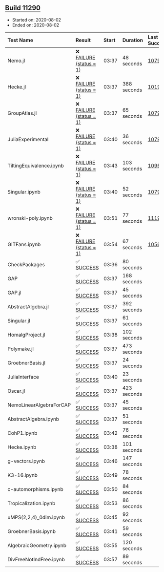 ## [Build 11290](https://oscarci.mathematik.uni-kl.de/job/oscar/11290/)

* Started on: 2020-08-02
* Ended on: 2020-08-02

| Test Name    | Result | Start | Duration | Last Success | First Failure |
|:-------------|:-------|:------|:---------|:-------------|:--------------|
| Nemo.jl | ❌ [FAILURE (status = 1)](https://oscarci.mathematik.uni-kl.de/job/oscar/11290/artifact/logs/build-11290/Nemo.jl.log) | 03:37 | 48 seconds | [10790](https://oscarci.mathematik.uni-kl.de/job/oscar/10790/) | [10791](https://oscarci.mathematik.uni-kl.de/job/oscar/10791/) |
| Hecke.jl | ❌ [FAILURE (status = 1)](https://oscarci.mathematik.uni-kl.de/job/oscar/11290/artifact/logs/build-11290/Hecke.jl.log) | 03:37 | 388 seconds | [10197](https://oscarci.mathematik.uni-kl.de/job/oscar/10197/) | [10198](https://oscarci.mathematik.uni-kl.de/job/oscar/10198/) |
| GroupAtlas.jl | ❌ [FAILURE (status = 1)](https://oscarci.mathematik.uni-kl.de/job/oscar/11290/artifact/logs/build-11290/GroupAtlas.jl.log) | 03:37 | 65 seconds | [10790](https://oscarci.mathematik.uni-kl.de/job/oscar/10790/) | [10791](https://oscarci.mathematik.uni-kl.de/job/oscar/10791/) |
| JuliaExperimental | ❌ [FAILURE (status = 1)](https://oscarci.mathematik.uni-kl.de/job/oscar/11290/artifact/logs/build-11290/JuliaExperimental.log) | 03:40 | 36 seconds | [10790](https://oscarci.mathematik.uni-kl.de/job/oscar/10790/) | [10791](https://oscarci.mathematik.uni-kl.de/job/oscar/10791/) |
| TiltingEquivalence.ipynb | ❌ [FAILURE (status = 1)](https://oscarci.mathematik.uni-kl.de/job/oscar/11290/artifact/logs/build-11290/TiltingEquivalence.ipynb.log) | 03:43 | 103 seconds | [10962](https://oscarci.mathematik.uni-kl.de/job/oscar/10962/) | [10963](https://oscarci.mathematik.uni-kl.de/job/oscar/10963/) |
| Singular.ipynb | ❌ [FAILURE (status = 1)](https://oscarci.mathematik.uni-kl.de/job/oscar/11290/artifact/logs/build-11290/Singular.ipynb.log) | 03:40 | 52 seconds | [10790](https://oscarci.mathematik.uni-kl.de/job/oscar/10790/) | [10791](https://oscarci.mathematik.uni-kl.de/job/oscar/10791/) |
| wronski-poly.ipynb | ❌ [FAILURE (status = 1)](https://oscarci.mathematik.uni-kl.de/job/oscar/11290/artifact/logs/build-11290/wronski-poly.ipynb.log) | 03:51 | 77 seconds | [11192](https://oscarci.mathematik.uni-kl.de/job/oscar/11192/) | [11193](https://oscarci.mathematik.uni-kl.de/job/oscar/11193/) |
| GITFans.ipynb | ❌ [FAILURE (status = 1)](https://oscarci.mathematik.uni-kl.de/job/oscar/11290/artifact/logs/build-11290/GITFans.ipynb.log) | 03:54 | 67 seconds | [10566](https://oscarci.mathematik.uni-kl.de/job/oscar/10566/) | [10567](https://oscarci.mathematik.uni-kl.de/job/oscar/10567/) |
| CheckPackages | ✅ [SUCCESS](https://oscarci.mathematik.uni-kl.de/job/oscar/11290/artifact/logs/build-11290/CheckPackages.log) | 03:36 | 80 seconds |  |  |
| GAP | ✅ [SUCCESS](https://oscarci.mathematik.uni-kl.de/job/oscar/11290/artifact/logs/build-11290/GAP.log) | 03:37 | 168 seconds |  |  |
| GAP.jl | ✅ [SUCCESS](https://oscarci.mathematik.uni-kl.de/job/oscar/11290/artifact/logs/build-11290/GAP.jl.log) | 03:37 | 45 seconds |  |  |
| AbstractAlgebra.jl | ✅ [SUCCESS](https://oscarci.mathematik.uni-kl.de/job/oscar/11290/artifact/logs/build-11290/AbstractAlgebra.jl.log) | 03:37 | 392 seconds |  |  |
| Singular.jl | ✅ [SUCCESS](https://oscarci.mathematik.uni-kl.de/job/oscar/11290/artifact/logs/build-11290/Singular.jl.log) | 03:37 | 61 seconds |  |  |
| HomalgProject.jl | ✅ [SUCCESS](https://oscarci.mathematik.uni-kl.de/job/oscar/11290/artifact/logs/build-11290/HomalgProject.jl.log) | 03:38 | 102 seconds |  |  |
| Polymake.jl | ✅ [SUCCESS](https://oscarci.mathematik.uni-kl.de/job/oscar/11290/artifact/logs/build-11290/Polymake.jl.log) | 03:37 | 473 seconds |  |  |
| GroebnerBasis.jl | ✅ [SUCCESS](https://oscarci.mathematik.uni-kl.de/job/oscar/11290/artifact/logs/build-11290/GroebnerBasis.jl.log) | 03:37 | 24 seconds |  |  |
| JuliaInterface | ✅ [SUCCESS](https://oscarci.mathematik.uni-kl.de/job/oscar/11290/artifact/logs/build-11290/JuliaInterface.log) | 03:40 | 23 seconds |  |  |
| Oscar.jl | ✅ [SUCCESS](https://oscarci.mathematik.uni-kl.de/job/oscar/11290/artifact/logs/build-11290/Oscar.jl.log) | 03:37 | 423 seconds |  |  |
| NemoLinearAlgebraForCAP | ✅ [SUCCESS](https://oscarci.mathematik.uni-kl.de/job/oscar/11290/artifact/logs/build-11290/NemoLinearAlgebraForCAP.log) | 03:37 | 45 seconds |  |  |
| AbstractAlgebra.ipynb | ✅ [SUCCESS](https://oscarci.mathematik.uni-kl.de/job/oscar/11290/artifact/logs/build-11290/AbstractAlgebra.ipynb.log) | 03:37 | 51 seconds |  |  |
| CohP1.ipynb | ✅ [SUCCESS](https://oscarci.mathematik.uni-kl.de/job/oscar/11290/artifact/logs/build-11290/CohP1.ipynb.log) | 03:42 | 76 seconds |  |  |
| Hecke.ipynb | ✅ [SUCCESS](https://oscarci.mathematik.uni-kl.de/job/oscar/11290/artifact/logs/build-11290/Hecke.ipynb.log) | 03:38 | 101 seconds |  |  |
| g-vectors.ipynb | ✅ [SUCCESS](https://oscarci.mathematik.uni-kl.de/job/oscar/11290/artifact/logs/build-11290/g-vectors.ipynb.log) | 03:46 | 147 seconds |  |  |
| K3-16.ipynb | ✅ [SUCCESS](https://oscarci.mathematik.uni-kl.de/job/oscar/11290/artifact/logs/build-11290/K3-16.ipynb.log) | 03:49 | 78 seconds |  |  |
| c-automorphisms.ipynb | ✅ [SUCCESS](https://oscarci.mathematik.uni-kl.de/job/oscar/11290/artifact/logs/build-11290/c-automorphisms.ipynb.log) | 03:50 | 84 seconds |  |  |
| Tropicalization.ipynb | ✅ [SUCCESS](https://oscarci.mathematik.uni-kl.de/job/oscar/11290/artifact/logs/build-11290/Tropicalization.ipynb.log) | 03:53 | 86 seconds |  |  |
| uMPS(2,2,4)_0dim.ipynb | ✅ [SUCCESS](https://oscarci.mathematik.uni-kl.de/job/oscar/11290/artifact/logs/build-11290/uMPS-2-2-4-_0dim.ipynb.log) | 03:45 | 92 seconds |  |  |
| GroebnerBasis.ipynb | ✅ [SUCCESS](https://oscarci.mathematik.uni-kl.de/job/oscar/11290/artifact/logs/build-11290/GroebnerBasis.ipynb.log) | 03:41 | 59 seconds |  |  |
| AlgebraicGeometry.ipynb | ✅ [SUCCESS](https://oscarci.mathematik.uni-kl.de/job/oscar/11290/artifact/logs/build-11290/AlgebraicGeometry.ipynb.log) | 03:55 | 120 seconds |  |  |
| DivFreeNotIndFree.ipynb | ✅ [SUCCESS](https://oscarci.mathematik.uni-kl.de/job/oscar/11290/artifact/logs/build-11290/DivFreeNotIndFree.ipynb.log) | 03:57 | 89 seconds |  |  |
